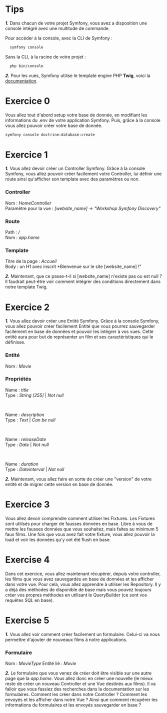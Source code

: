 # Tips

***1.*** Dans chacun de votre projet Symfony, vous avez a disposition une console intégré avec une multitude de commande.

Pour accéder à la console, avec la CLI de Symfony :
```sh
  symfony console
```

Sans la CLI, à la racine de votre projet :
```sh
  php bin/console
```

***2.*** Pour les vues, Symfony utilise le template engine PHP **Twig**, voici la <a href="https://twig.symfony.com/">documentation</a>.

# Exercice 0

Vous allez tout d'abord setup votre base de donnée, en modifiant les informations du .env de votre application Symfony. Puis, grâce à la console vous allez pouvoir créer votre base de donnée.

```sh
symfony console doctrine:database:create
```

# Exercice 1

***1.*** Vous allez devoir créer un Controller Symfony. Grâce à la console Symfony, vous allez pouvoir créer facilement votre Controller, lui définir une route ainsi qu'afficher son template avec des paramètres ou non.

### Controller
Nom : *HomeController*
<br />
Paramètre pour la vue : *[website_name] -> "Workshop Symfony Discovery"*

### Route
Path : */*
<br />
Nom : *app.home*

### Template
Titre de la page : *Accueil*
<br />
Body : un H1 avec inscrit *Bienvenue sur le site [website_name] !"

***2.*** Maintenant, que ce passe-t-il si [website_name] n'existe pas ou est null ? Il faudrait peut-être voir comment intégrer des conditions directement dans notre template Twig.

# Exercice 2

***1.*** Vous allez devoir créer une Entité Symfony. Grâce à la console Symfony, vous allez pouvoir créer facilement Entité que vous pourrez sauvegarder facilement en base de données et pouvoir les intégrer à vos vues.
Cette entité aura pour but de représenter un film et ses caractéristiques qui le définisse.

### Entité
Nom : *Movie*

### Propriétés
Name : *title*
<br />
Type : *String [255]* | *Not null*

<br />

Name : *description*
<br />
Type : *Text* | *Can be null*

<br />

Name : *releaseDate*
<br />
Type : *Date* | *Not null*

<br />

Name : *duration*
<br />
Type : *Dateinterval* | *Not null*

***2.*** Maintenant, vous allez faire en sorte de créer une "version" de votre entité et de migrer cette version en base de donnée.

# Exercice 3

Vous allez devoir comprendre comment utiliser les Fixtures. Les Fixtures sont utilisés pour charger de fausses données en base. Libre à vous de mettre les fausses données que vous souhaitez, mais faites au minimum 5 faux films. Une fois que vous avez fait votre fixture, vous allez pouvoir la load et voir les données qu'y ont été flush en base.

# Exercise 4

Dans cet exercice, vous allez maintenant récupérer, depuis votre controller, les films que vous avez sauvegardés en base de données et les afficher dans votre vue. Pour cela, vous allez apprendre à utiliser les Repository. Il y a déjà des méthodes de disponible de base mais vous pouvez toujours créer vos propres méthodes en utilisant le QueryBuilder (ce sont vos requêtes SQL en base).

# Exercise 5

***1.*** Vous allez voir comment créer facilement un formulaire. Celui-ci va nous permettre d'ajouter de nouveaux films à notre applications.

### Formulaire
Nom : *MovieType*
Entité lié : *Movie*

***2.*** Le formulaire que vous venez de créer doit être visible sur une autre page que la *app.home*. Vous allez donc en créer une nouvelle (le mieux reste de créer un nouveau Controller et une Vue destinés aux films).
Il va falloir que vous fassiez des recherches dans la documentation sur les formulaires. Comment les créer dans notre Controller ? Comment les envoyés et les afficher dans notre Vue ? Ainsi que comment récupérer les informations du formulaires et les envoyés sauvegarder en base ?
